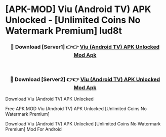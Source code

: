 # [APK-MOD] Viu (Android TV) APK Unlocked - [Unlimited Coins No Watermark Premium] lud8t



<div align="center">
<h3>🔴 Download [Server1] 👉👉 <a href="https://momento.my/?title=Viu_(Android_TV)_APK_Unlocked">Viu (Android TV) APK Unlocked Mod Apk</a></h3><br>

<h3>🔴 Download [Server2] 👉👉 <a href="https://momento.my/?title=Viu_(Android_TV)_APK_Unlocked">Viu (Android TV) APK Unlocked Mod Apk</a></h3>
</div>



Download Viu (Android TV) APK Unlocked 

Free APK MOD Viu (Android TV) APK Unlocked [Unlimited Coins No Watermark Premium]

Download Viu (Android TV) APK Unlocked [Unlimited Coins No Watermark Premium] Mod For Android
